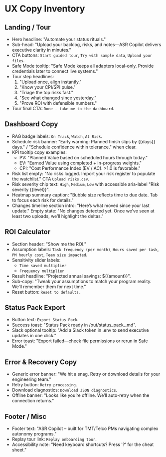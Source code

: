 # UX Copy Inventory

## Landing / Tour
- Hero headline: "Automate your status rituals."
- Sub-head: "Upload your backlog, risks, and notes—ASR Copilot delivers executive clarity in minutes."
- CTA buttons: `Start guided tour`, `Try with sample data`, `Upload your files`.
- Safe Mode tooltip: "Safe Mode keeps all adapters local-only. Provide credentials later to connect live systems."
- Tour step headlines:
  1. "Upload once, align instantly."
  2. "Know your CPI/SPI pulse."
  3. "Triage the top risks fast."
  4. "See what changed since yesterday."
  5. "Prove ROI with defensible numbers."
- Tour final CTA: `Done – take me to the dashboard`.

## Dashboard Copy
- RAG badge labels: `On Track`, `Watch`, `At Risk`.
- Schedule risk banner: "Early warning: Planned finish slips by {{days}} days." / "Schedule confidence within tolerance." when clear.
- KPI tooltip copy examples:
  - PV: "Planned Value based on scheduled hours through today."
  - EV: "Earned Value using completed + in-progress weights."
  - CPI: "Cost Performance Index (EV / AC). >1.0 is favorable."
- Risk list empty: "No risks logged. Import your risk register to populate the watchlist." CTA `Upload risks.csv`.
- Risk severity chip text: `High`, `Medium`, `Low` with accessible aria-label "Risk severity {{level}}".
- Heatmap summary caption: "Bubble size reflects time to due date. Tab to focus each risk for details."
- Changes timeline section intro: "Here’s what moved since your last update." Empty state: "No changes detected yet. Once we’ve seen at least two uploads, we’ll highlight the deltas."

## ROI Calculator
- Section header: "Show me the ROI."
- Assumption labels: `Task frequency (per month)`, `Hours saved per task`, `PM hourly cost`, `Team size impacted`.
- Sensitivity slider labels:
  - `Time saved multiplier`
  - `Frequency multiplier`
- Result headline: "Projected annual savings: ${{amount}}".
- Sub-copy: "Tweak your assumptions to match your program reality. We’ll remember them for next time."
- Reset button: `Reset to defaults`.

## Status Pack Export
- Button text: `Export Status Pack`.
- Success toast: "Status Pack ready in /out/status_pack_<timestamp>.md".
- Slack optional tooltip: "Add a Slack token in .env to send executive updates in one click."
- Error toast: "Export failed—check file permissions or rerun in Safe Mode."

## Error & Recovery Copy
- Generic error banner: "We hit a snag. Retry or download details for your engineering team."
- Retry button: `Retry processing`.
- Download diagnostics: `Download JSON diagnostics`.
- Offline banner: "Looks like you’re offline. We’ll auto-retry when the connection returns."

## Footer / Misc
- Footer text: "ASR Copilot – built for TMT/Telco PMs navigating complex autonomy programs."
- Replay tour link: `Replay onboarding tour`.
- Accessibility note: "Need keyboard shortcuts? Press '?' for the cheat sheet."
